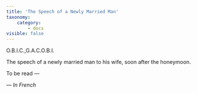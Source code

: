 ```yaml
---
title: 'The Speech of a Newly Married Man'
taxonomy:
    category:
        - docs
visible: false
---
```


<span class="title">O.B.I.C.,G.A.C.O.B.I.</span>

The speech of a newly married man to his wife, soon after the honeymoon.

To be read —

— _In French_